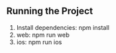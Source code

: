 ## Running the Project
1. Install dependencies: npm install
2. web: npm run web 
3. ios: npm run ios